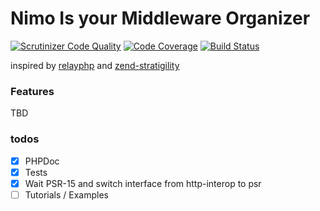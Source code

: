Nimo Is your Middleware Organizer
=================================

[![Scrutinizer Code Quality](https://scrutinizer-ci.com/g/litphp/nimo/badges/quality-score.png?b=master)](https://scrutinizer-ci.com/g/litphp/nimo/?branch=master)
[![Code Coverage](https://scrutinizer-ci.com/g/litphp/nimo/badges/coverage.png?b=master)](https://scrutinizer-ci.com/g/litphp/nimo/?branch=master)
[![Build Status](https://scrutinizer-ci.com/g/litphp/nimo/badges/build.png?b=master)](https://scrutinizer-ci.com/g/litphp/nimo/build-status/master)

inspired by [relayphp](https://github.com/relayphp/Relay.Relay) and [zend-stratigility](https://github.com/zendframework/zend-stratigility) 

### Features

TBD

### todos

+ [x] PHPDoc
+ [x] Tests
+ [x] Wait PSR-15 and switch interface from http-interop to psr
+ [ ] Tutorials / Examples
